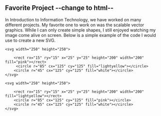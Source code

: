 ## Favorite Project --change to html--
 
 In Introduction to Information Technology, we have worked on many different projects. My favorite one to work on was the scalable vector graphics. While I can only create simple shapes, I still enjoyed watching my image come alive on screen. Below is a simple example of the code I would use to create a new SVG.
 
 <!DOCTYPE html>
<html>
<head>
<title>Scalable Vector Graphics</title>    
</head>
<body>

    <svg width="250" height="250">
        
        <rect rx="15" ry="15" x="25" y="25" height="200" width="200" fill="pink"></rect>
         <circle r="85" cx="125" cy="125" fill="lightyellow"></circle>
        <circle r="45" cx="125" cy="125" fill="white"></circle>
    </svg>
      
    <svg width="250" height="250">
        
        <rect rx="15" ry="15" x="25" y="25" height="200" width="200" fill="lightyellow"></rect>
        <circle r="85" cx="125" cy="125" fill="pink"></circle>
        <circle r="45" cx="125" cy="125" fill="white"></circle>
    </svg>
</body>
